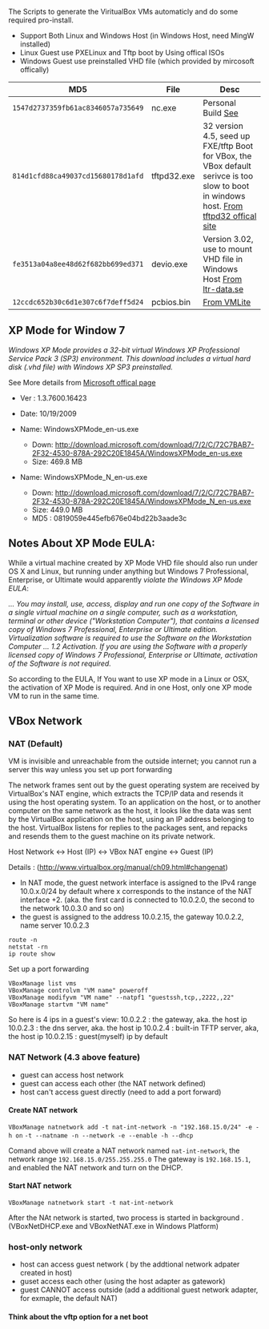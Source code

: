 The Scripts to generate the ViritualBox VMs automaticly and do some required pro-install.

* Support Both Linux and Windows Host (in Windows Host, need MingW installed)
* Linux Guest use PXELinux and Tftp boot by Using offical ISOs
* Windows Guest use preinstalled VHD file (which provided by mircosoft offically)


| MD5                                | File           | Desc                          |
| ---------------------------------- | -----------    | -----------------------       |
| `1547d2737359fb61ac8346057a735649` | nc.exe         | Personal Build [See][nc] |    |
| `814d1cfd88ca49037cd15680178d1afd` | tftpd32.exe    | 32 version 4.5, seed up FXE/tftp Boot for VBox, the VBox default serivce is too slow to boot in windows host. [From tftpd32 offical site][tftp32] |
| `fe3513a04a8ee48d62f682bb699ed371` | devio.exe      | Version 3.02, use to mount VHD file in Windows Host [From ltr-data.se][devio]|
| `12ccdc652b30c6d1e307c6f7deff5d24` | pcbios.bin     | [From VMLite][pcbios] |


[nc]: TODO
[tftp32]:http://tftpd32.jounin.net/download/tftpd32.450.zip
[devio]:http://www.ltr-data.se/files/devio.exe
[pcbios]:http://www.vmlite.com/images/fbfiles/files/pcbios.zip

XP Mode for Window 7
--------------------

_Windows XP Mode provides a 32-bit virtual Windows XP Professional Service Pack 3 (SP3) environment. This download includes a virtual hard disk (.vhd file) with Windows XP SP3 preinstalled._ 

See More details from [Microsoft offical page](http://www.microsoft.com/en-us/download/details.aspx?id=8002)


* Ver : 1.3.7600.16423
* Date: 10/19/2009

* Name: WindowsXPMode_en-us.exe

  * Down: http://download.microsoft.com/download/7/2/C/72C7BAB7-2F32-4530-878A-292C20E1845A/WindowsXPMode_en-us.exe
  * Size: 469.8 MB

* Name: WindowsXPMode_N_en-us.exe

  * Down: http://download.microsoft.com/download/7/2/C/72C7BAB7-2F32-4530-878A-292C20E1845A/WindowsXPMode_N_en-us.exe
  * Size: 449.0 MB
  * MD5 : 0819059e445efb676e04bd22b3aade3c

Notes About XP Mode EULA:
-------------------------

While a virtual machine created by XP Mode VHD file should also run under OS X and Linux, but running under anything but Windows 7 Professional, Enterprise, or Ultimate would apparently *violate the Windows XP Mode EULA*:

_... You may install, use, access, display and run one copy of the Software in a single virtual machine on a single computer, such as a workstation, terminal or other device ("Workstation Computer"), that contains a licensed copy of Windows 7 Professional, Enterprise or Ultimate edition. Virtualization software is required to use the Software on the Workstation Computer ... 1.2  Activation.  If you are using the Software with a properly licensed copy of Windows 7 Professional, Enterprise or Ultimate, activation of the Software is not required._

So according to the EULA, If You want to use XP mode in a Linux or OSX, the activation of XP Mode is required. And in one Host, only one XP mode VM 
to run in the same time.

VBox Network
------------

### NAT (Default)

VM is invisible and unreachable from the outside internet; you cannot run a server this way unless you set up port forwarding

The network frames sent out by the guest operating system are received by VirtualBox's NAT engine, which extracts the TCP/IP data and resends it using the host operating system. To an application on the host, or to another computer on the same network as the host, it looks like the data was sent by the VirtualBox application on the host, using an IP address belonging to the host. VirtualBox listens for replies to the packages sent, and repacks and resends them to the guest machine on its private network.

Host Network <-> Host (IP) <-> VBox NAT engine <-> Guest (IP)

Details : (http://www.virtualbox.org/manual/ch09.html#changenat)
  *  In NAT mode, the guest network interface is assigned to the IPv4 range 10.0.x.0/24 by default where x corresponds to the instance of the NAT interface +2. (aka. the first card is connected to 10.0.2.0, the second to the network 10.0.3.0 and so on) 
  *  the guest is assigned to the address 10.0.2.15, the gateway 10.0.2.2,  name server 10.0.2.3

```
route -n
netstat -rn
ip route show
```

Set up  a port forwarding
```
VBoxManage list vms
VBoxManage controlvm "VM name" poweroff
VBoxManage modifyvm "VM name" --natpf1 "guestssh,tcp,,2222,,22"
VBoxManage startvm "VM name"
```

So here is 4 ips in a guest's view:
10.0.2.2  : the gateway, aka. the host ip
10.0.2.3  : the dns server, aka. the host ip
10.0.2.4  : built-in TFTP server, aka, the host ip
10.0.2.15 : guest(myself) ip by default

### NAT Network (4.3 above feature)

* guest can access host network
* guest can access each other (the NAT network defined)
* host can't access guest directly (need to add a port forward)

#### Create NAT network

`VBoxManage natnetwork add -t nat-int-network -n "192.168.15.0/24" -e -h on`
`-t --natname -n --network -e --enable -h --dhcp`

Comand above will create a NAT network named `nat-int-network`, the network range `192.168.15.0/255.255.255.0`
The gateway is `192.168.15.1`, and enabled the NAT network and turn on the DHCP.

#### Start NAT network

`VBoxManage natnetwork start -t nat-int-network`

After the NAt network is started, two process is started in background . (VBoxNetDHCP.exe and VBoxNetNAT.exe in Windows Platform)


### host-only network

* host can access guest network ( by the addtional network adpater created in host)
* guset access each other (using the host adapter as gatework)
* guest CANNOT access outside (add a additional guest network adapter, for exmaple, the default NAT)





#### Think about the vftp option for a net boot 